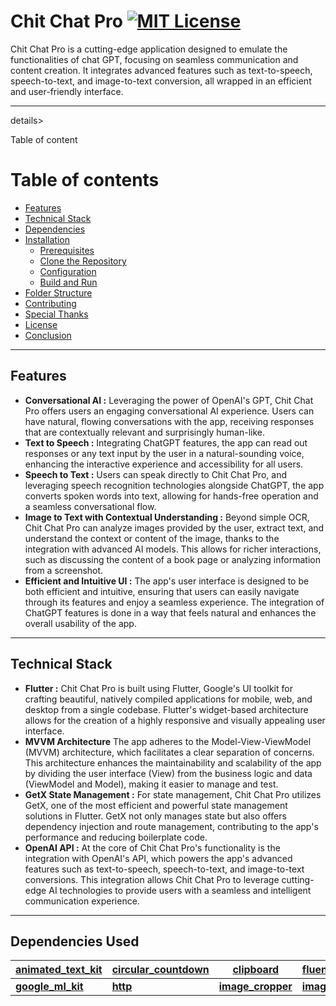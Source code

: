 # Chit Chat Pro [![MIT License](https://img.shields.io/badge/License-MIT-green.svg)](https://github.com/AkshatGupta-30/Sonicity--Flutter/blob/main/LICENSE)  


Chit Chat Pro is a cutting-edge application designed to emulate the functionalities of chat GPT, focusing on seamless communication and content creation. It integrates advanced features such as text-to-speech, speech-to-text, and image-to-text conversion, all wrapped in an efficient and user-friendly interface.

----

details>
<summary>Table of content</summary>

# Table of contents  
- [Features](#features)
- [Technical Stack](#technical-stack)
- [Dependencies](#dependencies-used)
- [Installation](#installation)
  - [Prerequisites](#prerequisites)
  - [Clone the Repository](#clone-the-repository)
  - [Configuration](#install-dependencies)
  - [Build and Run](#build-and-run)
- [Folder Structure](#folder-structure)
- [Contributing](#contributing)
- [Special Thanks](#special-thanks)
- [License](#license)
- [Conclusion](#conclusion)
</details>

----

## Features
- **Conversational AI :** Leveraging the power of OpenAI's GPT, Chit Chat Pro offers users an engaging conversational AI experience. Users can have natural, flowing conversations with the app, receiving responses that are contextually relevant and surprisingly human-like.
- **Text to Speech :** Integrating ChatGPT features, the app can read out responses or any text input by the user in a natural-sounding voice, enhancing the interactive experience and accessibility for all users.
- **Speech to Text :** Users can speak directly to Chit Chat Pro, and leveraging speech recognition technologies alongside ChatGPT, the app converts spoken words into text, allowing for hands-free operation and a seamless conversational flow.
- **Image to Text with Contextual Understanding :** Beyond simple OCR, Chit Chat Pro can analyze images provided by the user, extract text, and understand the context or content of the image, thanks to the integration with advanced AI models. This allows for richer interactions, such as discussing the content of a book page or analyzing information from a screenshot.
- **Efficient and Intuitive UI :** The app's user interface is designed to be both efficient and intuitive, ensuring that users can easily navigate through its features and enjoy a seamless experience. The integration of ChatGPT features is done in a way that feels natural and enhances the overall usability of the app.

----

## Technical Stack
- **Flutter :** Chit Chat Pro is built using Flutter, Google's UI toolkit for crafting beautiful, natively compiled applications for mobile, web, and desktop from a single codebase. Flutter's widget-based architecture allows for the creation of a highly responsive and visually appealing user interface.
- **MVVM Architecture** The app adheres to the Model-View-ViewModel (MVVM) architecture, which facilitates a clear separation of concerns. This architecture enhances the maintainability and scalability of the app by dividing the user interface (View) from the business logic and data (ViewModel and Model), making it easier to manage and test.
- **GetX State Management :** For state management, Chit Chat Pro utilizes GetX, one of the most efficient and powerful state management solutions in Flutter. GetX not only manages state but also offers dependency injection and route management, contributing to the app's performance and reducing boilerplate code.
- **OpenAI API :** At the core of Chit Chat Pro's functionality is the integration with OpenAI's API, which powers the app's advanced features such as text-to-speech, speech-to-text, and image-to-text conversions. This integration allows Chit Chat Pro to leverage cutting-edge AI technologies to provide users with a seamless and intelligent communication experience.

----

## Dependencies Used
| [animated_text_kit](https://pub.dev/packages/animated_text_kit) | [circular_countdown](https://pub.dev/packages/circular_countdown) | [clipboard](https://pub.dev/packages/clipboard) | [fluentui_emoji_icon](https://pub.dev/packages/fluentui_emoji_icon)  | [flutter_tts](https://pub.dev/packages/flutter_tts)  | [get](https://pub.dev/packages/get) |
| --- | --- | --- | --- | --- | --- |
| [**google_ml_kit**](https://pub.dev/packages/google_ml_kit) | [**http**](https://pub.dev/packages/http) | [**image_cropper**](https://pub.dev/packages/image_cropper) | [**image_picker**](https://pub.dev/packages/image_picker) | [**speech_to_text**](https://pub.dev/packages/speech_to_text) | [**text_to_speech**](https://pub.dev/packages/text_to_speech) |